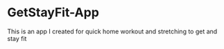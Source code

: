 # GetStayFit-App
This is an app I created for quick home workout and stretching to get and stay fit
